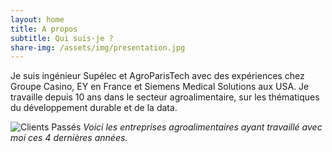 ```yaml
---
layout: home
title: A propos
subtitle: Qui suis-je ?
share-img: /assets/img/presentation.jpg
---
```


Je suis ingénieur Supélec et AgroParisTech avec des expériences chez Groupe Casino, EY en France et Siemens Medical Solutions aux USA. Je travaille depuis 10 ans dans le secteur agroalimentaire, sur les thématiques du développement durable et de la data.

![Clients Passés]({{site.url}}/assets/img/page-apropos/clients-passes.png )
*Voici les entreprises agroalimentaires ayant travaillé avec moi ces 4 dernières années.*
